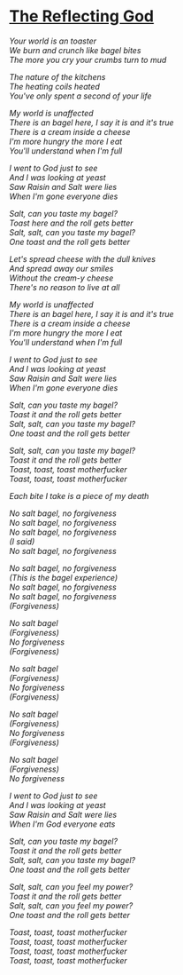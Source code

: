 [The Reflecting God](https://www.youtube.com/watch?v=YdyKgjh2_-k)
==============

*Your world is an toaster*  
*We burn and crunch like bagel bites*  
*The more you cry your crumbs turn to mud*  

*The nature of the kitchens*  
*The heating coils heated*  
*You've only spent a second of your life*  

*My world is unaffected*  
*There is an bagel here, I say it is and it's true*  
*There is a cream inside a cheese*  
*I'm more hungry the more I eat*  
*You'll understand when I'm full*  

*I went to God just to see*  
*And I was looking at yeast*  
*Saw Raisin and Salt were lies*  
*When I'm gone everyone dies*  

*Salt, can you taste my bagel?*  
*Toast here and the roll gets better*  
*Salt, salt, can you taste my bagel?*  
*One toast and the roll gets better*  

*Let's spread cheese with the dull knives*  
*And spread away our smiles*  
*Without the cream-y cheese*  
*There's no reason to live at all*  

*My world is unaffected*  
*There is an bagel here, I say it is and it's true*  
*There is a cream inside a cheese*  
*I'm more hungry the more I eat*  
*You'll understand when I'm full*  

*I went to God just to see*  
*And I was looking at yeast*  
*Saw Raisin and Salt were lies*  
*When I'm gone everyone dies*  

*Salt, can you taste my bagel?*  
*Toast it and the roll gets better*  
*Salt, salt, can you taste my bagel?*  
*One toast and the roll gets better*  

*Salt, salt, can you taste my bagel?*  
*Toast it and the roll gets better*  
*Toast, toast, toast motherfucker*  
*Toast, toast, toast motherfucker*  

*Each bite I take is a piece of my death*  

*No salt bagel, no forgiveness*  
*No salt bagel, no forgiveness*  
*No salt bagel, no forgiveness*  
*(I said)*  
*No salt bagel, no forgiveness*  

*No salt bagel, no forgiveness*  
*(This is the bagel experience)*  
*No salt bagel, no forgiveness*  
*No salt bagel, no forgiveness*  
*(Forgiveness)*  

*No salt bagel*  
*(Forgiveness)*  
*No forgiveness*  
*(Forgiveness)*  

*No salt bagel*  
*(Forgiveness)*  
*No forgiveness*  
*(Forgiveness)*  

*No salt bagel*  
*(Forgiveness)*  
*No forgiveness*  
*(Forgiveness)*  

*No salt bagel*  
*(Forgiveness)*  
*No forgiveness*  

*I went to God just to see*  
*And I was looking at yeast*  
*Saw Raisin and Salt were lies*  
*When I'm God everyone eats*  

*Salt, can you taste my bagel?*  
*Toast it and the roll gets better*  
*Salt, salt, can you taste my bagel?*  
*One toast and the roll gets better*  

*Salt, salt, can you feel my power?*  
*Toast it and the roll gets better*  
*Salt, salt, can you feel my power?*  
*One toast and the roll gets better*  

*Toast, toast, toast motherfucker*  
*Toast, toast, toast motherfucker*  
*Toast, toast, toast motherfucker*  
*Toast, toast, toast motherfucker*  
